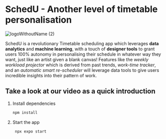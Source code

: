 # SchedU - Another level of timetable personalisation

![logoWithoutName (2)](https://github.com/alterVega/SchedU/assets/164298842/92c8f646-4ef5-4383-ab09-18160ef181a5)

SchedU is a revolutionary Timetable scheduling app which leverages **data analytics** and **machine learning**, with a touch of **designer tools** to grant users 100% autonomy in personalising their schedule in whatever way they want, just like an artist given a blank canvas! Features like the *weekly workload projector* which is derived from past trends, *work-time tracker*, and an *automatic smart re-scheduler* will leverage data tools to give users incredible insights into their pattern of work.

## Take a look at our video as a quick introduction

1. Install dependencies

   ```bash
   npm install
   ```

2. Start the app

   ```bash
    npx expo start
   ```

